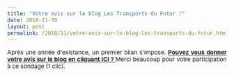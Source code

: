 ```yaml
---
title: "Votre avis sur le blog Les Transports du Futur !"
date: 2010-11-30
layout: post
permalink: /2010/11/votre-avis-sur-le-blog-les-transports-du-futur.html
---
```


<p style="text-align: justify"><span style="font-size: 10pt">Après une année d'existance, un premier bilan s'impose. <strong><a href="http://web.questback.com/ademe/transportsdufutur/" target="_blank">Pouvez vous donner votre avis sur le blog en cliquant ICI ? </a></strong>Merci beaucoup pour votre participation à ce sondage (1 clic).</span></p>
